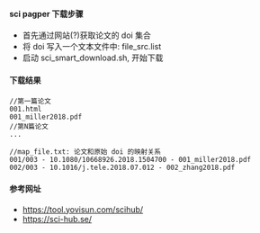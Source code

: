 
#### sci pagper 下载步骤
- 首先通过网站(?)获取论文的  doi 集合
- 将 doi 写入一个文本文件中: file_src.list
- 启动 sci_smart_download.sh, 开始下载

#### 下载结果
```
//第一篇论文
001.html
001_miller2018.pdf
//第N篇论文
...

//map_file.txt: 论文和原始 doi 的映射关系
001/003 - 10.1080/10668926.2018.1504700 - 001_miller2018.pdf
002/003 - 10.1016/j.tele.2018.07.012 - 002_zhang2018.pdf
```

#### 参考网址
- https://tool.yovisun.com/scihub/
- https://sci-hub.se/
